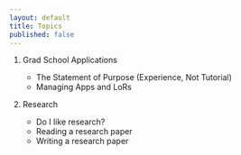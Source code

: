 ```yaml
---
layout: default
title: Topics
published: false
---
```


1. Grad School Applications
   - The Statement of Purpose (Experience, Not Tutorial)
   - Managing Apps and LoRs

2. Research
   - Do I like research?
   - Reading a research paper
   - Writing a research paper